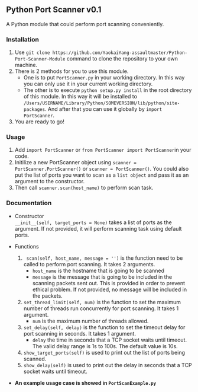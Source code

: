 ## Python Port Scanner v0.1

A Python module that could perform port scanning conveniently. 

### Installation  
1. Use `git clone https://github.com/YaokaiYang-assaultmaster/Python-Port-Scanner-Module` command to clone the repository to your own machine.   
2. There is 2 methods for you to use this module.   
	- One is to put `PortScanner.py` in your working directory. In this way you can only use it in your current working directory.  
	- The other is to execute `python setup.py install` in the root directory of this module. In this way it will be installed to `/Users/USERNAME/Library/Python/SOMEVERSION/lib/python/site-packages`. And after that you can use it globally by `import PortScanner`.   
3. You are ready to go!

### Usage  
1. Add `import PortScanner` or `from PortScanner import PortScanner`in your code.  
2. Initilize a new PortScanner object using `scanner = PortScanner.PortScanner()` or `scanner = PortScanner()`. You could also put the list of ports you want to scan as a `list object` and pass it as an argument to the constructor.  
3. Then call `scanner.scan(host_name)` to perform scan task. 

### Documentation 
- Constructor  
`__init__(self, target_ports = None)` takes a list of ports as the argument. If not provided, it will perform scanning task using default ports.   

- Functions  
	1. ` scan(self, host_name, message = '')` is the function need to be called to perform port scanning. It takes 2 arguments.   
		- `host_name` is the hostname that is going to be scanned
    	- `message` is the message that is going to be included in the scanning packets sent out. This is provided in order to prevent ethical problem. If not provided, no message will be included in the packets.  
	2.  `set_thread_limit(self, num)` is the function to set the maximum number of threads run concurrently for port scanning. It takes 1 argument.  
		- `num` is the maximum number of threads allowed.   
	3.  `set_delay(self, delay)` is the function to set the timeout delay for port scanning in seconds. It takes 1 argument. 
		- `delay` the time in seconds that a TCP socket waits until timeout. The valid delay range is 1s to 100s. The default value is 10s.   
	4. `show_target_ports(self)` is used to print out the list of ports being scanned.   
	5. `show_delay(self)` is used to print out the delay in seconds that a TCP socket waits until timeout.   

- __An example usage case is showed in `PortScanExample.py`__
